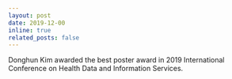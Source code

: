 ```yaml
---
layout: post
date: 2019-12-00
inline: true
related_posts: false
---
```


Donghun Kim awarded the best poster award in 2019 International Conference on Health Data and Information Services.